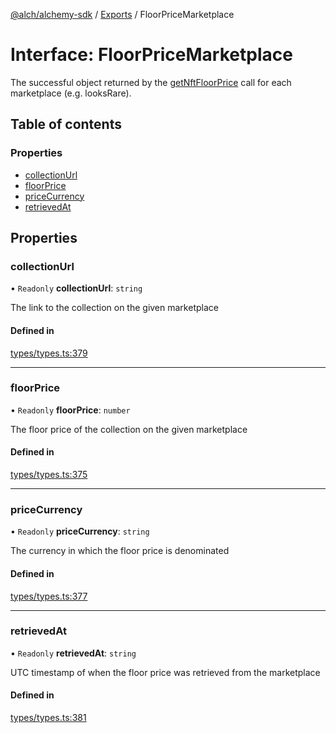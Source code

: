 [@alch/alchemy-sdk](../README.md) / [Exports](../modules.md) / FloorPriceMarketplace

# Interface: FloorPriceMarketplace

The successful object returned by the [getNftFloorPrice](../classes/Alchemy.md#getnftfloorprice) call for each
marketplace (e.g. looksRare).

## Table of contents

### Properties

- [collectionUrl](FloorPriceMarketplace.md#collectionurl)
- [floorPrice](FloorPriceMarketplace.md#floorprice)
- [priceCurrency](FloorPriceMarketplace.md#pricecurrency)
- [retrievedAt](FloorPriceMarketplace.md#retrievedat)

## Properties

### collectionUrl

• `Readonly` **collectionUrl**: `string`

The link to the collection on the given marketplace

#### Defined in

[types/types.ts:379](https://github.com/alchemyplatform/alchemy-sdk-js/blob/865aa2b/src/types/types.ts#L379)

___

### floorPrice

• `Readonly` **floorPrice**: `number`

The floor price of the collection on the given marketplace

#### Defined in

[types/types.ts:375](https://github.com/alchemyplatform/alchemy-sdk-js/blob/865aa2b/src/types/types.ts#L375)

___

### priceCurrency

• `Readonly` **priceCurrency**: `string`

The currency in which the floor price is denominated

#### Defined in

[types/types.ts:377](https://github.com/alchemyplatform/alchemy-sdk-js/blob/865aa2b/src/types/types.ts#L377)

___

### retrievedAt

• `Readonly` **retrievedAt**: `string`

UTC timestamp of when the floor price was retrieved from the marketplace

#### Defined in

[types/types.ts:381](https://github.com/alchemyplatform/alchemy-sdk-js/blob/865aa2b/src/types/types.ts#L381)
